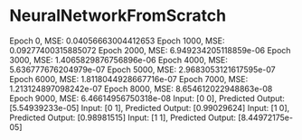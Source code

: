 # NeuralNetworkFromScratch

Epoch 0, MSE: 0.04056663004412653
Epoch 1000, MSE: 0.09277400315885072
Epoch 2000, MSE: 6.949234205118859e-06
Epoch 3000, MSE: 1.4065829876756896e-06
Epoch 4000, MSE: 5.636777676204979e-07
Epoch 5000, MSE: 2.9683053121617595e-07
Epoch 6000, MSE: 1.8118044928667716e-07
Epoch 7000, MSE: 1.213124897098242e-07
Epoch 8000, MSE: 8.654612022948863e-08
Epoch 9000, MSE: 6.46614956750318e-08
Input: [0 0], Predicted Output: [5.54939233e-05]
Input: [0 1], Predicted Output: [0.99029624]
Input: [1 0], Predicted Output: [0.98981515]
Input: [1 1], Predicted Output: [8.44972175e-05]